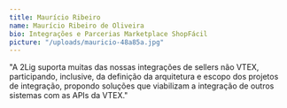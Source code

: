 ```yaml
---
title: Maurício Ribeiro
name: Maurício Ribeiro de Oliveira
bio: Integrações e Parcerias Marketplace ShopFácil
picture: "/uploads/mauricio-48a85a.jpg"
---
```


"A 2Lig suporta muitas das nossas integrações de sellers não VTEX, participando, inclusive, da definição da arquitetura e escopo dos projetos de integração, propondo soluções que viabilizam a integração de outros sistemas com as APIs da VTEX."